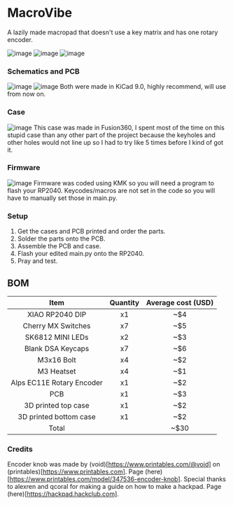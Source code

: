 # MacroVibe
A lazily made macropad that doesn't use a key matrix and has one rotary encoder.

![image](/images/whole.png)
![image](/images/pcb_3d.png)
![image](/images/side_view.png)

### Schematics and PCB
![image](/images/schematics.png)
![image](/images/pcb_kicad.png)
Both were made in KiCad 9.0, highly recommend, will use from now on.

### Case
![image](/images/case.png)
This case was made in Fusion360, I spent most of the time on this stupid case than any other part of the project because the keyholes and other holes would not line up
so I had to try like 5 times before I kind of got it.

### Firmware
![image](/images/firmware.png)
Firmware was coded using KMK so you will need a program to flash your RP2040.
Keycodes/macros are not set in the code so you will have to manually set those in main.py.

### Setup
1. Get the cases and PCB printed and order the parts.
2. Solder the parts onto the PCB.
3. Assemble the PCB and case.
4. Flash your edited main.py onto the RP2040.
5. Pray and test.

## BOM
| Item | Quantity | Average cost (USD)|
|:----------:|:----------:|:----------:|
|XIAO RP2040 DIP|x1|~$4|
|Cherry MX Switches|x7|~$5|
|SK6812 MINI LEDs|x2|~$3|
|Blank DSA Keycaps|x7|~$6|
|M3x16 Bolt|x4|~$2|
|M3 Heatset|x4|~$1|
|Alps EC11E Rotary Encoder|x1|~$2|
|PCB|x1|~$3|
|3D printed top case|x1|~$2|
|3D printed bottom case|x1|~$2|
|Total||~$30|

### Credits
Encoder knob was made by (void)[https://www.printables.com/@void] on (printables)[https://www.printables.com]. Page (here)[https://www.printables.com/model/347536-encoder-knob].
Special thanks to alexren and qcoral for making a guide on how to make a hackpad. Page (here)[https://hackpad.hackclub.com].